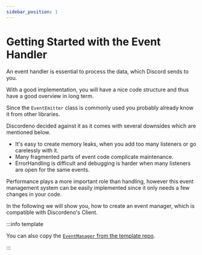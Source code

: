 ```yaml
---
sidebar_position: 1
---
```


# Getting Started with the Event Handler

An event handler is essential to process the data, which Discord sends to you.

With a good implementation, you will have a nice code structure and thus have a good overview in long term.

Since the `EventEmitter` class is commonly used you probably already know it from other libraries.

Discordeno decided against it as it comes with several downsides which are mentioned below.

- It's easy to create memory leaks, when you add too many listeners or go carelessly with it.
- Many fragmented parts of event code complicate maintenance.
- ErrorHandling is difficult and debugging is harder when many listeners are open for the same events.

Performance plays a more important role than handling, however this event management system can be easily implemented
since it only needs a few changes in your code.

In the following we will show you, how to create an event manager, which is compatible with Discordeno's Client.

:::info template

You can also copy the
[`EventManager` from the template repo](https://github.com/discordeno/discordeno/tree/main/template/nodejs/Managers/EventManager.js).

:::
